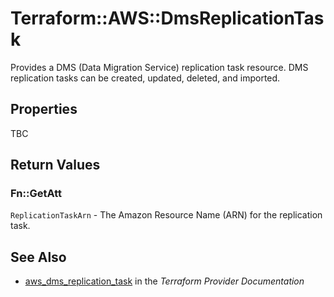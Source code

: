 # Terraform::AWS::DmsReplicationTask

Provides a DMS (Data Migration Service) replication task resource. DMS replication tasks can be created, updated, deleted, and imported.

## Properties

TBC

## Return Values

### Fn::GetAtt

`ReplicationTaskArn` - The Amazon Resource Name (ARN) for the replication task.

## See Also

* [aws_dms_replication_task](https://www.terraform.io/docs/providers/aws/r/dms_replication_task.html) in the _Terraform Provider Documentation_